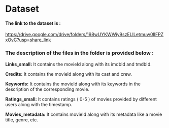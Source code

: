 
# Dataset

#### **The link to the dataset is :**
https://drive.google.com/drive/folders/198wUYKWWiy9szELILetmuw0lIFPZxOvC?usp=share_link

### **The description of the files in the folder is provided below :**

**Links_small:** It contains the movieId along with its imdbId and tmdbId.

**Credits:**  It contains the movieId along with its cast and crew.

**Keywords:**  It contains the movieId along with its keywords in the description of the corresponding movie.

**Ratings_small:** It contains ratings ( 0-5 ) of movies provided by different users along with the timestamp.

**Movies_metadata:** It contains movieId along with its metadata like a movie title, genre, etc.

